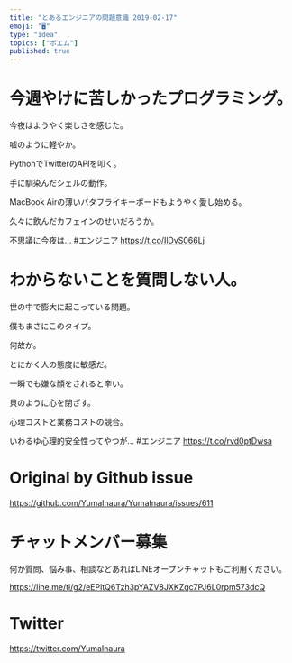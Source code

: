 ```yaml
---
title: "とあるエンジニアの問題意識 2019-02-17"
emoji: "🖥"
type: "idea"
topics: ["ポエム"]
published: true
---
```




# 今週やけに苦しかったプログラミング。

今夜はようやく楽しさを感じた。

嘘のように軽やか。

PythonでTwitterのAPIを叩く。

手に馴染んだシェルの動作。

MacBook Airの薄いバタフライキーボードもようやく愛し始める。

久々に飲んだカフェインのせいだろうか。

不思議に今夜は… #エンジニア <https://t.co/IlDvS066Lj>

# わからないことを質問しない人。

世の中で膨大に起こっている問題。

僕もまさにこのタイプ。

何故か。

とにかく人の態度に敏感だ。

一瞬でも嫌な顔をされると辛い。

貝のように心を閉ざす。

心理コストと業務コストの競合。

いわるゆ心理的安全性ってやつが… #エンジニア <https://t.co/rvd0ptDwsa>

# Original by Github issue

https://github.com/YumaInaura/YumaInaura/issues/611








<!-- Update From Qiita API -->

# チャットメンバー募集


何か質問、悩み事、相談などあればLINEオープンチャットもご利用ください。

https://line.me/ti/g2/eEPltQ6Tzh3pYAZV8JXKZqc7PJ6L0rpm573dcQ





# Twitter


https://twitter.com/YumaInaura


<!-- Update From Qiita API -->


